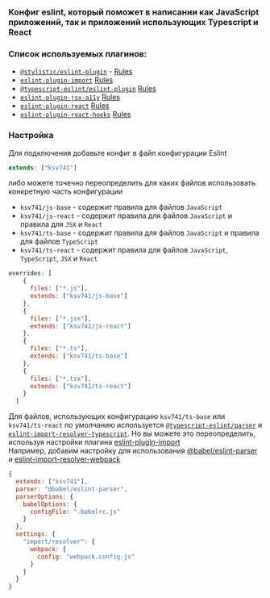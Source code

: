 ### Конфиг eslint, который поможет в написании как JavaScript приложений, так и приложений использующих Typescript и React

### Список используемых плагинов:
* [`@stylistic/eslint-plugin`](https://eslint.style/rules) - [Rules](https://eslint.style/rules)
* [`eslint-plugin-import`](https://www.npmjs.com/package/eslint-plugin-import) [Rules](https://github.com/import-js/eslint-plugin-import/tree/main/docs/rules)
* [`@typescript-eslint/eslint-plugin`](https://www.npmjs.com/package/@typescript-eslint/eslint-plugin) [Rules](https://typescript-eslint.io/rules/)
* [`eslint-plugin-jsx-a11y`](https://www.npmjs.com/package/eslint-plugin-jsx-a11y) [Rules](https://github.com/jsx-eslint/eslint-plugin-jsx-a11y/tree/main/docs/rules)
* [`eslint-plugin-react`](https://www.npmjs.com/package/eslint-plugin-react) [Rules](https://github.com/jsx-eslint/eslint-plugin-react/tree/master/docs/rules)
* [`eslint-plugin-react-hooks`](https://www.npmjs.com/package/eslint-plugin-react-hooks) [Rules](https://legacy.reactjs.org/docs/hooks-rules.html#eslint-plugin)

### Настройка

Для подключения добавьте конфиг в файл конфигурации Eslint

```js
extends: ["ksv741"]
```

либо можете точечно переопределить для каких файлов использовать конкретную часть конфигурации

* `ksv741/js-base` - содержит правила для файлов `JavaScript`
* `ksv741/js-react` - содержит правила для файлов `JavaScript` и правила для `JSX` и `React`
* `ksv741/ts-base` - содержит правила для файлов `JavaScript` и правила для файлов `TypeScript`
* `ksv741/ts-react` - содержит правила для файлов `JavaScript`, `TypeScript`, `JSX` и `React`

```js
overrides: [
    {
      files: ["*.js"],
      extends: ["ksv741/js-base"]
    },
    {
      files: ["*.jsx"],
      extends: ["ksv741/js-react"]
    },
    {
      files: ["*.ts"],
      extends: ["ksv741/ts-base"]
    },
    {
      files: ["*.tsx"],
      extends: ["ksv741/ts-react"]
    }
  ]
```

Для файлов, использующих конфигурацию `ksv741/ts-base` или `ksv741/ts-react` по умолчанию используется [`@typescript-eslint/parser`](https://www.npmjs.com/package/@typescript-eslint/parser) и [`eslint-import-resolver-typescript`](https://www.npmjs.com/package/eslint-import-resolver-typescript).
Но вы можете это переопределить, используя настройки плагина [eslint-plugin-import](https://github.com/import-js/eslint-plugin-import?tab=readme-ov-file#importparsers)  
Например, добавим настройку для использования [@babel/eslint-parser](https://www.npmjs.com/package/@babel/eslint-parser) и [eslint-import-resolver-webpack](https://www.npmjs.com/package/eslint-import-resolver-webpack)

```js
{
  extends: ["ksv741"],
  parser: "@babel/eslint-parser",
  parserOptions: {
    babelOptions: {
      configFile: ".babelrc.js"
    }
  },
  settings: {
    "import/resolver": {
      webpack: {
        config: "webpack.config.js"
      }
    }
  }
}
```
